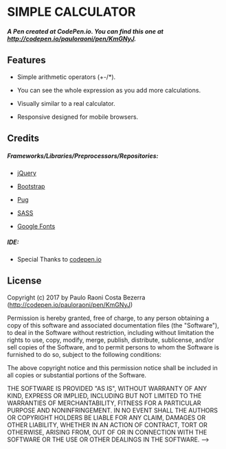 # SIMPLE CALCULATOR
##### A Pen created at CodePen.io. You can find this one at http://codepen.io/pauloraoni/pen/KmGNyJ.

## Features

- Simple arithmetic operators (+-/*).

- You can see the whole expression as you add more calculations.

- Visually similar to a real calculator.

- Responsive designed for mobile browsers.

## Credits

##### Frameworks/Libraries/Preprocessors/Repositories:

- [jQuery](https://jquery.com/)

- [Bootstrap](https://getbootstrap.com/css/)

- [Pug](https://pugjs.org/api/getting-started.html)

- [SASS](http://sass-lang.com/)

- [Google Fonts](https://fonts.google.com)

##### IDE:

- Special Thanks to [codepen.io](https://codepen.io/)

## License

Copyright (c) 2017 by Paulo Raoni Costa Bezerra (http://codepen.io/pauloraoni/pen/KmGNyJ)

Permission is hereby granted, free of charge, to any person obtaining a copy of this software and associated documentation files (the "Software"), to deal in the Software without restriction, including without limitation the rights to use, copy, modify, merge, publish, distribute, sublicense, and/or sell copies of the Software, and to permit persons to whom the Software is furnished to do so, subject to the following conditions:

The above copyright notice and this permission notice shall be included in all copies or substantial portions of the Software.

THE SOFTWARE IS PROVIDED "AS IS", WITHOUT WARRANTY OF ANY KIND, EXPRESS OR IMPLIED, INCLUDING BUT NOT LIMITED TO THE WARRANTIES OF MERCHANTABILITY, FITNESS FOR A PARTICULAR PURPOSE AND NONINFRINGEMENT. IN NO EVENT SHALL THE AUTHORS OR COPYRIGHT HOLDERS BE LIABLE FOR ANY CLAIM, DAMAGES OR OTHER LIABILITY, WHETHER IN AN ACTION OF CONTRACT, TORT OR OTHERWISE, ARISING FROM, OUT OF OR IN CONNECTION WITH THE SOFTWARE OR THE USE OR OTHER DEALINGS IN THE SOFTWARE.
-->
